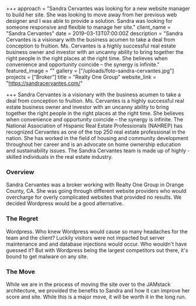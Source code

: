 +++
approach = "Sandra Cervantes was looking for a new website manager to build her site. She was looking to move away from her previous web designer and I was able to provide a solution. Sandra was looking for someone responsive and flexible to manage her site."
client_name = "Sandra Cervantes"
date = 2019-03-13T07:00:00Z
description = "Sandra Cervantes is a visionary with the business acumen to take a deal from conception to fruition. Ms. Cervantes is a highly successful real estate business owner and investor with an uncanny ability to bring together the right people in the right places at the right time. She believes when convenience and opportunity coincide – the synergy is infinite."
featured_image = ""
gallery = ["/uploads/foto-sandra-cervantes.jpg"]
projects = ["Broker"]
title = "Realty One Group"
website_link = "https://sandracervantes.com/"

+++
Sandra Cervantes is a visionary with the business acumen to take a deal from conception to fruition.  Ms. Cervantes is a highly successful real estate business owner and investor with an uncanny ability to bring together the right people in the right places at the right time.  She believes when convenience and opportunity coincide – the synergy is infinite.  The National Association of Hispanic Real Estate Professionals (NAHREP) has recognized Cervantes as one of the top 250 real estate professional in the nation.  She has worked in the field of housing and community development throughout her career and is an advocate on home ownership education and sustainability issues.  The Sandra Cervantes team is made up of highly -skilled individuals in the real estate industry.

### Overview

Sandra Cervantes was a broker working with Realty One Group in Orange County, CA. She was going through different website providers who would overcharge for overly complicated websites that provided no results. We decided Wordpress would be a good alternative.

### The Regret

Wordpress. Who knew Wordpress would cause so many headaches for the team and the client? Luckily visitors were not impacted but server maintenance and and database injections would occur. Who wouldn't have guessed it? But with Wordpress being the largest competitors out there, it's bound to get malware on any site.

### The Move

While we are in the process of moving the site over to the JAMstack architecture, we provided the benefits to Sandra and how it can improve her score and site. While this is a major move, it will be worth it in the long run.
